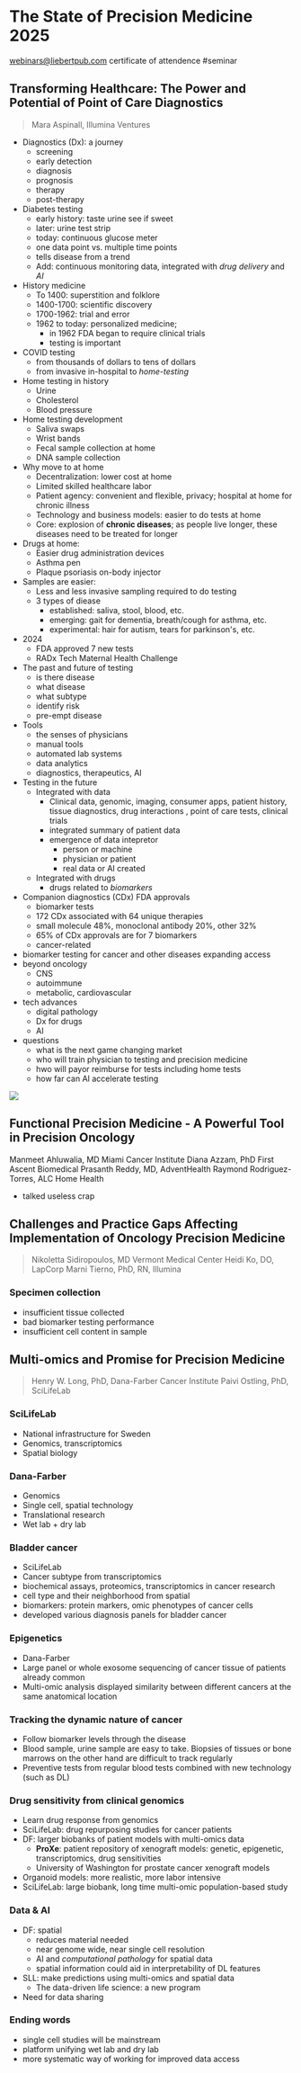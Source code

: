 # The State of Precision Medicine 2025

webinars@liebertpub.com certificate of attendence
#seminar 

## Transforming Healthcare: The Power and Potential of Point of Care Diagnostics

> Mara Aspinall, Illumina Ventures

- Diagnostics (Dx): a journey
	- screening
	- early detection
	- diagnosis
	- prognosis
	- therapy
	- post-therapy
- Diabetes testing
	- early history: taste urine see if sweet
	- later: urine test strip
	- today: continuous glucose meter
	- one data point vs. multiple time points
	- tells disease from a trend
	- Add: continuous monitoring data, integrated with _drug delivery_ and _AI_
- History medicine
	- To 1400: superstition and folklore
	- 1400-1700: scientific discovery
	- 1700-1962: trial and error
	- 1962 to today: personalized medicine; 
		- in 1962 FDA began to require clinical trials
		- testing is important
- COVID testing
	- from thousands of dollars to tens of dollars
	- from invasive in-hospital to _home-testing_
- Home testing in history
	- Urine
	- Cholesterol
	- Blood pressure
- Home testing development
	- Saliva swaps
	- Wrist bands
	- Fecal sample collection at home
	- DNA sample collection
- Why move to at home
	- Decentralization: lower cost at home
	- Limited skilled healthcare labor
	- Patient agency: convenient and flexible, privacy; hospital at home for chronic illness
	- Technology and business models: easier to do tests at home
	- Core: explosion of **chronic diseases**; as people live longer, these diseases need to be treated for longer
- Drugs at home:
	- Easier drug administration devices
	- Asthma pen
	- Plaque psoriasis on-body injector
- Samples are easier:
	- Less and less invasive sampling required to do testing
	- 3 types of diease
		- established: saliva, stool, blood, etc.
		- emerging: gait for dementia, breath/cough for asthma, etc.
		- experimental: hair for autism, tears for parkinson's, etc.
- 2024
	- FDA approved 7 new tests
	- RADx Tech Maternal Health Challenge
- The past and future of testing
	- is there disease
	- what disease
	- what subtype
	- identify risk
	- pre-empt disease
- Tools
	- the senses of physicians
	- manual tools
	- automated lab systems
	- data analytics
	- diagnostics, therapeutics, AI
- Testing in the future
	- Integrated with data
		- Clinical data, genomic, imaging, consumer apps, patient history, tissue diagnostics, drug interactions , point of care tests, clinical trials
		- integrated summary of patient data
		- emergence of data intepretor
			- person or machine
			- physician or patient
			- real data or AI created
	- Integrated with drugs
		- drugs related to _biomarkers_
- Companion diagnostics (CDx) FDA approvals
	- biomarker tests
	- 172 CDx associated with 64 unique therapies
	- small molecule 48%, monoclonal antibody 20%, other 32%
	- 65% of CDx approvals are for 7 biomarkers
	- cancer-related
- biomarker testing for cancer and other diseases expanding access
- beyond oncology
	- CNS
	- autoimmune
	- metabolic, cardiovascular
- tech advances
	- digital pathology
	- Dx for drugs
	- AI
- questions
	- what is the next game changing market
	- who will train physician to testing and precision medicine
	- hwo will payor reimburse for tests including home tests
	- how far can AI accelerate testing

![](Media/Pasted%20image%2020250305173344.png)

## Functional Precision Medicine - A Powerful Tool in Precision Oncology

Manmeet Ahluwalia, MD Miami Cancer Institute
Diana Azzam, PhD First Ascent Biomedical
Prasanth Reddy, MD, AdventHealth
Raymond Rodriguez-Torres, ALC Home Health

- talked useless crap

## Challenges and Practice Gaps Affecting Implementation of Oncology Precision Medicine

> Nikoletta Sidiropoulos, MD Vermont Medical Center
> Heidi Ko, DO, LapCorp
> Marni Tierno, PhD, RN, Illumina

### Specimen collection

- insufficient tissue collected
- bad biomarker testing performance
- insufficient cell content in sample

## Multi-omics and Promise for Precision Medicine

> Henry W. Long, PhD, Dana-Farber Cancer Institute
> Paivi Ostling, PhD, SciLifeLab

### SciLifeLab

- National infrastructure for Sweden
- Genomics, transcriptomics
- Spatial biology

### Dana-Farber

- Genomics
- Single cell, spatial technology
- Translational research
- Wet lab + dry lab

### Bladder cancer

- SciLifeLab
- Cancer subtype from transcriptomics
- biochemical assays, proteomics, transcriptomics in cancer research
- cell type and their neighborhood from spatial
- biomarkers: protein markers, omic phenotypes of cancer cells
- developed various diagnosis panels for bladder cancer

### Epigenetics

- Dana-Farber
- Large panel or whole exosome sequencing of cancer tissue of patients already common
- Multi-omic analysis displayed similarity between different cancers at the same anatomical location

### Tracking the dynamic nature of cancer

- Follow biomarker levels through the disease
- Blood sample, urine sample are easy to take. Biopsies of tissues or bone marrows on the other hand are difficult to track regularly
- Preventive tests from regular blood tests combined with new technology (such as DL)

### Drug sensitivity from clinical genomics

- Learn drug response from genomics
- SciLifeLab: drug repurposing studies for cancer patients
- DF: larger biobanks of patient models with multi-omics data
	- **ProXe**: patient repository of xenograft models: genetic, epigenetic, transcriptomics, drug sensitivities
	- University of Washington for prostate cancer xenograft models
- Organoid models: more realistic, more labor intensive
- SciLifeLab: large biobank, long time multi-omic population-based study

### Data & AI

- DF: spatial
	- reduces material needed
	- near genome wide, near single cell resolution
	- AI and _computational pathology_ for spatial data
	- spatial information could aid in interpretability of DL features
- SLL: make predictions using multi-omics and spatial data
	- The data-driven life science: a new program
- Need for data sharing

### Ending words

- single cell studies will be mainstream
- platform unifying wet lab and dry lab
- more systematic way of working for improved data access

